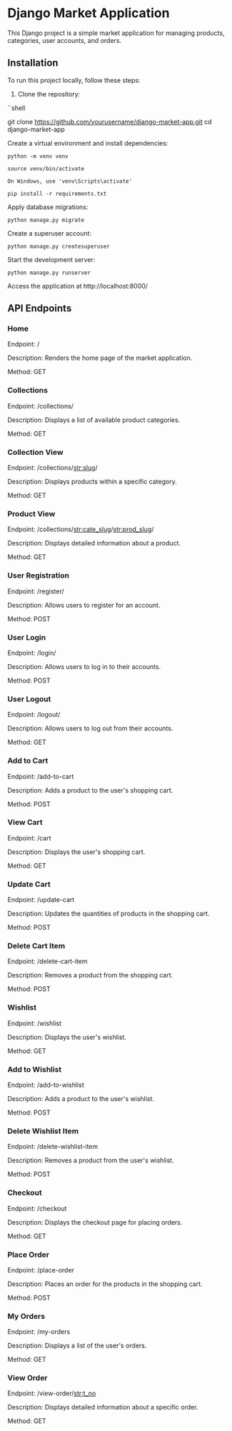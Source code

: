 # Django Market Application

This Django project is a simple market application for managing products, categories, user accounts, and orders.

## Installation

To run this project locally, follow these steps:

1. Clone the repository:
   
``shell

   git clone https://github.com/yourusername/django-market-app.git
   cd django-market-app

Create a virtual environment and install dependencies:

    python -m venv venv
    
    source venv/bin/activate  
    
    On Windows, use 'venv\Scripts\activate'
    
    pip install -r requirements.txt

Apply database migrations:

    python manage.py migrate
    
Create a superuser account:

    python manage.py createsuperuser

Start the development server:

    python manage.py runserver


Access the application at http://localhost:8000/

## API Endpoints

### Home

Endpoint: /

Description: Renders the home page of the market application.

Method: GET

### Collections

Endpoint: /collections/

Description: Displays a list of available product categories.

Method: GET

### Collection View

Endpoint: /collections/<str:slug>/

Description: Displays products within a specific category.

Method: GET

### Product View

Endpoint: /collections/<str:cate_slug>/<str:prod_slug>/

Description: Displays detailed information about a product.

Method: GET

### User Registration

Endpoint: /register/

Description: Allows users to register for an account.

Method: POST

### User Login

Endpoint: /login/

Description: Allows users to log in to their accounts.

Method: POST

### User Logout

Endpoint: /logout/

Description: Allows users to log out from their accounts.

Method: GET

### Add to Cart

Endpoint: /add-to-cart

Description: Adds a product to the user's shopping cart.

Method: POST

### View Cart

Endpoint: /cart

Description: Displays the user's shopping cart.

Method: GET

### Update Cart

Endpoint: /update-cart

Description: Updates the quantities of products in the shopping cart.

Method: POST

### Delete Cart Item

Endpoint: /delete-cart-item

Description: Removes a product from the shopping cart.

Method: POST

### Wishlist

Endpoint: /wishlist

Description: Displays the user's wishlist.

Method: GET

### Add to Wishlist

Endpoint: /add-to-wishlist

Description: Adds a product to the user's wishlist.

Method: POST

### Delete Wishlist Item

Endpoint: /delete-wishlist-item

Description: Removes a product from the user's wishlist.

Method: POST

### Checkout

Endpoint: /checkout

Description: Displays the checkout page for placing orders.

Method: GET

### Place Order

Endpoint: /place-order

Description: Places an order for the products in the shopping cart.

Method: POST

### My Orders

Endpoint: /my-orders

Description: Displays a list of the user's orders.

Method: GET

### View Order

Endpoint: /view-order/<str:t_no>

Description: Displays detailed information about a specific order.

Method: GET

